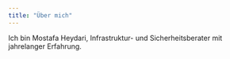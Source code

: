 ```yaml
---
title: "Über mich"
---
```


Ich bin Mostafa Heydari, Infrastruktur- und Sicherheitsberater mit jahrelanger Erfahrung.
